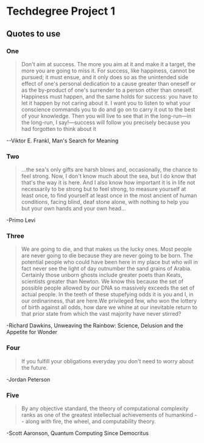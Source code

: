 # Techdegree Project 1

## Quotes to use

### One

>Don't aim at success. The more you aim at it and make it a target, the more 
you are going to miss it. For success, like happiness, cannot be pursued; it must 
ensue, and it only does so as the unintended side effect of one's personal 
dedication to a cause greater than oneself or as the by-product of one's 
surrender to a person other than oneself. Happiness must happen, and the same 
holds for success: you have to let it happen by not caring about it. I want you
to listen to what your conscience commands you to do and go on to carry it out
to the best of your knowledge. Then you will live to see that in the long-run—in 
the long-run, I say!—success will follow you precisely because you had forgotten 
to think about it

  --Viktor E. Frankl, Man's Search for Meaning

### Two

>...the sea's only gifts are harsh blows and, occasionally, the chance to 
feel strong. Now, I don't know much about the sea, but I do know that that's the 
way it is here. And I also know how important it is in life not necessarily to 
be strong but to feel strong, to measure yourself at least once, to find 
yourself at least once in the most ancient of human conditions, facing blind, 
deaf stone alone, with nothing to help you but your own hands and your own head...

-Primo Levi

### Three

>We are going to die, and that makes us the lucky ones. Most people are never 
going to die because they are never going to be born. The potential people who 
could have been here in my place but who will in fact never see the light of day
outnumber the sand grains of Arabia. Certainly those unborn ghosts include 
greater poets than Keats, scientists greater than Newton. We know this because 
the set of possible people allowed by our DNA so massively exceeds the set of 
actual people. In the teeth of these stupefying odds it is you and I, in our 
ordinariness, that are here.We privileged few, who won the lottery of birth 
against all odds, how dare we whine at our inevitable return to that prior state 
from which the vast majority have never stirred?

-Richard Dawkins, Unweaving the Rainbow: Science, Delusion and the Appetite for Wonder

### Four

>If you fulfill your obligations everyday you don't need to worry about the future.

-Jordan Peterson

### Five

>By any objective standard, the theory of computational complexity ranks as one 
of the greatest intellectual achievements of humankind -- along with fire, the 
wheel, and computability theory.

-Scott Aaronson, Quantum Computing Since Democritus